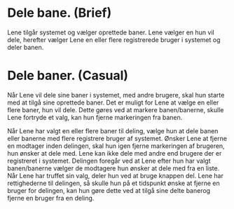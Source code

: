 
# Dele bane. (Brief)
Lene tilgår systemet og vælger oprettede baner. 
Lene vælger en hun vil dele, herefter vælger Lene en eller
flere registrerede bruger i systemet og deler banen. 

# Dele baner. (Casual)
Når Lene vil dele sine baner i systemet, med andre brugere, skal hun starte med at tilgå sine oprettede baner. Det er muligt for Lene at vælge en eller flere baner, hun vil dele. Dette gøres ved at markere banen/banerne, skulle Lene fortryde et valg, kan hun fjerne markeringen fra banen.

Når Lene har valgt en eller flere baner til deling, vælge hun at dele banen eller banerne med flere registrere bruger af systemet. 
Ønsker Lene at fjerne en modtager inden delingen, skal hun igen fjerne markeringen af brugeren, hun ønsker at dele med. 
Lene kan ikke dele med andre end brugere der er registreret i systemet. Delingen foregår ved at Lene efter hun har valgt banen/banerne vælger de modtagere hun ønsker at dele med fra en liste. Når Lene har truffet sin valg, deler hun ved at bruge knappen del. Lene har rettighederne til delingen, så skulle hun på et tidspunkt ønske at fjerne en bruger for delingen, kan hun gøre dette ved at tilgå sine delte banerog fjerne en bruger fra en deling. 


